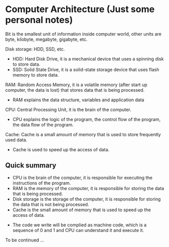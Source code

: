 # Computer Architecture (Just some personal notes)

Bit is the smallest unit of information inside computer world, other units are byte, kilobyte, megabyte, gigabyte, etc.

Disk storage: HDD, SSD, etc.
- HDD: Hard Disk Drive, it is a mechanical device that uses a spinning disk to store data.
- SSD: Solid State Drive, it is a solid-state storage device that uses flash memory to store data.

RAM: Random Access Memory, it is a volatile memory (after start up computer, the data is lost) that stores data that is being processed.
- RAM explains the data structure, variables and application data

CPU: Central Processing Unit, it is the brain of the computer.
- CPU explains the logic of the program, the control flow of the program, the data flow of the program.

Cache: Cache is a small amount of memory that is used to store frequently used data.
- Cache is used to speed up the access of data.

## Quick summary
- CPU is the brain of the computer, it is responsible for executing the instructions of the program.
- RAM is the memory of the computer, it is responsible for storing the data that is being processed.
- Disk storage is the storage of the computer, it is responsible for storing the data that is not being processed.
- Cache is the small amount of memory that is used to speed up the access of data.

* The code we write will be complied as machine code, which is a sequence of 0 and 1 and CPU can understand it and execute it.

To be continued ...
